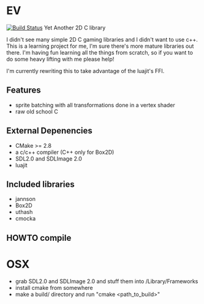EV
====
[![Build Status](https://travis-ci.org/ibawt/ev.png?branch=master)](https://travis-ci.org/ibawt/ev)
Yet Another 2D C library

I didn't see many simple 2D C gaming libraries and I didn't want to use c++.
This is a learning project for me, I'm sure there's more mature libraries out there.
I'm having fun learning all the things from scratch, so if you want to do some heavy
lifting with me please help!

I'm currently rewriting this to take advantage of the luajit's FFI.

## Features
- sprite batching with all transformations done in a vertex shader
- raw old school C

## External Depenencies
- CMake >= 2.8
- a c/c++ compiler (C++ only for Box2D)
- SDL2.0 and SDLImage 2.0
- luajit

## Included libraries
- jannson
- Box2D
- uthash
- cmocka

## HOWTO compile
# OSX
- grab SDL2.0 and SDLImage 2.0 and stuff them into /Library/Frameworks
- install cmake from somewhere
- make a build/ directory and run "cmake <path_to_build>"
